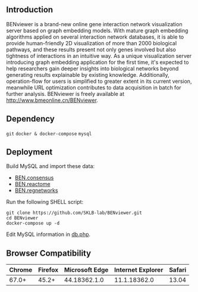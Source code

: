 ## Introduction
BENviewer is a brand-new online gene interaction network visualization server based on graph embedding models. With mature graph embedding algorithms applied on several interaction network databases, it is able to provide human-friendly 2D visualization of more than 2000 biological pathways, and these results present not only genes involved but also tightness of interactions in an intuitive way. As a unique visualization server introducing graph embedding application for the first time, it's expected to help researchers gain deeper insights into biological networks beyond generating results explainable by existing knowledge. Additionally, operation-flow for users is simplified to greater extent in its current version, meanwhile URL optimization contributes to data acquisition in batch for further analysis. BENviewer is freely available at http://www.bmeonline.cn/BENviewer.
## Dependency
`git` `docker & docker-compose` `mysql`
## Deployment
Build MySQL and import these data:
- [BEN.consensus](https://github.com/SKLB-lab/BENviewer/blob/data/BEN_consensus.sql.gz?raw=true)
- [BEN.reactome](https://github.com/SKLB-lab/BENviewer/blob/data/BEN_reactome.sql.gz?raw=true)
- [BEN.regnetworks](https://github.com/SKLB-lab/BENviewer/blob/data/BEN_regnetworks.sql.gz?raw=true)

Run the following SHELL script:
```shell
git clone https://github.com/SKLB-lab/BENviewer.git
cd BENviewer
docker-compose up -d
```
Edit MySQL information in [db.php](./web/db.php).
## Browser Compatibility
| Chrome | Firefox | Microsoft Edge | Internet Explorer | Safari |
| ------ | ------- | -------------- | ----------------- | ------ |
| 67.0+  | 45.2+   | 44.18362.1.0   | 11.1.18362.0      | 13.04  |